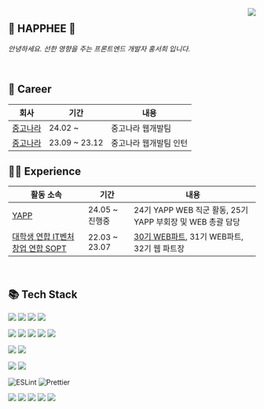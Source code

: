 
<img align="right" src="https://github-readme-stats-sigma-five.vercel.app/api?username=Happhee&show_icons=true&theme=dracula"/>

## 💛 HAPPHEE 💛
 *안녕하세요. 선한 영향을 주는 프론트엔드 개발자 홍서희 입니다.*

 <br>
 
## 💬 Career

| 회사 |기간|내용|
|---|---|---|
|<a href="https://web.joongna.com">중고나라</a>|24.02 ~ | 중고나라 웹개발팀  |
|<a href="https://web.joongna.com">중고나라</a>|23.09 ~ 23.12 | 중고나라 웹개발팀 인턴  |

 ## 👩‍💻 Experience 

|활동 소속 |기간|내용|
|---|---|---|
|<a href="https://www.yapp.co.kr/">YAPP</a>|24.05 ~ 진행중 | 24기 YAPP WEB 직군 활동, 25기 YAPP 부회장 및 WEB 총괄 담당   |
|<a href="http://sopt.org/wp/">대학생 연합 IT벤처 창업 연합 SOPT</a>|22.03 ~ 23.07 | <a href="https://happhee-dev.tistory.com/4">30기 WEB파트</a>, 31기 WEB파트, 32기 웹 파트장  |

<br>

 ## 📚 Tech Stack 

<img src="https://img.shields.io/badge/Next.js-000000?style=flat-square&logo=nextdotjs&logoColor=white"/> <img src="https://img.shields.io/badge/Refine-14141F?style=flat-square&logo=refine&logoColor=white"/> <img src="https://img.shields.io/badge/TypeScript-3178C6?style=flat-square&logo=TypeScript&logoColor=white"/> <img src="https://img.shields.io/badge/JavaScript-f7df1e?style=flat-square&logo=javascript&logoColor=white"/>

<img src="https://img.shields.io/badge/React-61DAFB?style=flat-square&logo=React&logoColor=white"/> <img src="https://img.shields.io/badge/ReactHookForm-EC5990?style=flat-square&logo=ReactHookForm&logoColor=white"/> <img src="https://img.shields.io/badge/ReactQuery-FF4154?style=flat-square&logo=ReactQuery&logoColor=white"/> <img src="https://img.shields.io/badge/ReactTable-FF4154?style=flat-square&logo=ReactTable&logoColor=white"/> <img src="https://img.shields.io/badge/Recoil-3578e5?style=flat-square&logo=React&logoColor=white"/>


<img src="https://img.shields.io/badge/TailwindCss-06B6D4?style=flat-square&logo=TailwindCss&logoColor=white"/> <img src="https://img.shields.io/badge/styled/component-e084c6?style=flat-square&logo=styled-components&logoColor=white"/>

<img src="https://img.shields.io/badge/pnpm-F69220?style=flat-square&logo=pnpm&logoColor=white"/> <img src="https://img.shields.io/badge/yarn-2C8EBB?style=flat-square&logo=yarn&logoColor=white"/>


<img alt="ESLint" src="https://img.shields.io/badge/-ESLint-4B32C3?style=flat-square&logo=eslint&logoColor=white" /> <img alt="Prettier" src="https://img.shields.io/badge/-Prettier-F7B93E?style=flat-square&logo=prettier&logoColor=white" />



<img src="https://img.shields.io/badge/Slack-4A154B?style=flat-square&logo=Slack&logoColor=white"/> <img src="https://img.shields.io/badge/Jira-0052CC?style=flat-square&logo=Jira&logoColor=white" />
<img src="https://img.shields.io/badge/Git-F05032?style=flat-square&logo=Git&logoColor=white"/> <img src="https://img.shields.io/badge/Figma-f24e1e?style=flat-square&logo=Figma&logoColor=white"/>
<img src="https://img.shields.io/badge/Notion-black?style=flat-square&logo=Notion&logoColor=white"/>
